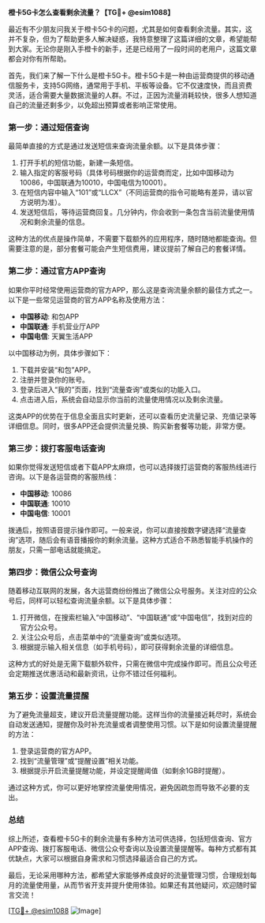 **橙卡5G卡怎么查看剩余流量？【TG💪+ @esim1088】**

最近有不少朋友问我关于橙卡5G卡的问题，尤其是如何查看剩余流量。其实，这并不复杂，但为了帮助更多人解决疑惑，我特意整理了这篇详细的文章，希望能帮到大家。无论你是刚入手橙卡的新手，还是已经用了一段时间的老用户，这篇文章都会对你有所帮助。

首先，我们来了解一下什么是橙卡5G卡。橙卡5G卡是一种由运营商提供的移动通信服务卡，支持5G网络，通常用于手机、平板等设备。它不仅速度快，而且资费灵活，适合需要大量数据流量的人群。不过，正因为流量消耗较快，很多人想知道自己的流量还剩多少，以免超出预算或者影响正常使用。

### **第一步：通过短信查询**
最简单直接的方式是通过发送短信来查询流量余额。以下是具体步骤：

1. 打开手机的短信功能，新建一条短信。
2. 输入指定的客服号码（具体号码根据你的运营商而定，比如中国移动为10086，中国联通为10010，中国电信为10001）。
3. 在短信内容中输入“101”或“LLCX”（不同运营商的指令可能略有差异，请以官方说明为准）。
4. 发送短信后，等待运营商回复。几分钟内，你会收到一条包含当前流量使用情况和剩余流量的信息。

这种方法的优点是操作简单，不需要下载额外的应用程序，随时随地都能查询。但需要注意的是，部分套餐可能会产生短信费用，建议提前了解自己的套餐详情。

### **第二步：通过官方APP查询**
如果你平时经常使用运营商的官方APP，那么这是查询流量余额的最佳方式之一。以下是一些常见运营商的官方APP名称及使用方法：

- **中国移动**: 和包APP
- **中国联通**: 手机营业厅APP
- **中国电信**: 天翼生活APP

以中国移动为例，具体步骤如下：

1. 下载并安装“和包”APP。
2. 注册并登录你的账号。
3. 登录后进入“我的”页面，找到“流量查询”或类似的功能入口。
4. 点击进入后，系统会自动显示你当前的流量使用情况以及剩余流量。

这类APP的优势在于信息全面且实时更新，还可以查看历史流量记录、充值记录等详细信息。同时，很多APP还会提供流量兑换、购买新套餐等功能，非常方便。

### **第三步：拨打客服电话查询**
如果你觉得发送短信或者下载APP太麻烦，也可以选择拨打运营商的客服热线进行咨询。以下是各运营商的客服热线：

- **中国移动**: 10086
- **中国联通**: 10010
- **中国电信**: 10001

拨通后，按照语音提示操作即可。一般来说，你可以直接按数字键选择“流量查询”选项，随后会有语音播报你的剩余流量。这种方式适合不熟悉智能手机操作的朋友，只需一部电话就能搞定。

### **第四步：微信公众号查询**
随着移动互联网的发展，各大运营商纷纷推出了微信公众号服务。关注对应的公众号后，同样可以轻松查询流量余额。以下是具体步骤：

1. 打开微信，在搜索栏输入“中国移动”、“中国联通”或“中国电信”，找到对应的官方公众号。
2. 关注公众号后，点击菜单中的“流量查询”或类似选项。
3. 根据提示输入相关信息（如手机号码），即可获得剩余流量的详细信息。

这种方式的好处是无需下载额外软件，只需在微信中完成操作即可。而且公众号还会定期推送优惠活动和最新资讯，让你不错过任何福利。

### **第五步：设置流量提醒**
为了避免流量超支，建议开启流量提醒功能。这样当你的流量接近耗尽时，系统会自动发送通知，提醒你及时补充流量或者调整使用习惯。以下是如何设置流量提醒的方法：

1. 登录运营商的官方APP。
2. 找到“流量管理”或“提醒设置”相关功能。
3. 根据提示开启流量提醒功能，并设定提醒阈值（如剩余1GB时提醒）。

通过这种方式，你可以更好地掌控流量使用情况，避免因疏忽而导致不必要的支出。

### **总结**
综上所述，查看橙卡5G卡的剩余流量有多种方法可供选择，包括短信查询、官方APP查询、拨打客服电话、微信公众号查询以及设置流量提醒等。每种方式都有其优缺点，大家可以根据自身需求和习惯选择最适合自己的方式。

最后，无论采用哪种方法，都希望大家能够养成良好的流量管理习惯，合理规划每月的流量使用量，从而节省开支并提升使用体验。如果还有其他疑问，欢迎随时留言交流！

[[TG💪+ @esim1088](https://t.me/s/esim1088) ![Image](https://i.postimg.cc/4NQfJmqS/Snipaste-2025-05-13-00-14-12.png)]